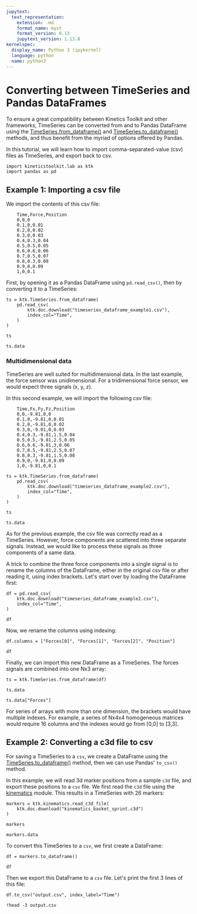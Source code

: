 ```yaml
---
jupytext:
  text_representation:
    extension: .md
    format_name: myst
    format_version: 0.13
    jupytext_version: 1.13.8
kernelspec:
  display_name: Python 3 (ipykernel)
  language: python
  name: python3
---
```


# Converting between TimeSeries and Pandas DataFrames

To ensure a great compatibility between Kinetics Toolkit and other frameworks, TimeSeries can be converted from and to Pandas DataFrame using the [TimeSeries.from_dataframe()](api/kineticstoolkit.TimeSeries.from_dataframe.rst) and [TimeSeries.to_dataframe()](api/kineticstoolkit.TimeSeries.to_dataframe.rst) methods, and thus benefit from the myriad of options offered by Pandas.

In this tutorial, we will learn how to import comma-separated-value (csv) files as TimeSeries, and export back to csv.

```{code-cell} ipython3
import kineticstoolkit.lab as ktk
import pandas as pd
```

## Example 1: Importing a csv file

We import the contents of this csv file:

```
    Time,Force,Position
    0,0,0
    0.1,0,0.01
    0.2,0,0.02
    0.3,0,0.03
    0.4,0.3,0.04
    0.5,0.5,0.05
    0.6,0.6,0.06
    0.7,0.5,0.07
    0.8,0.3,0.08
    0.9,0,0.09
    1,0,0.1
```

First, by opening it as a Pandas DataFrame using `pd.read_csv()`, then by converting it to a TimeSeries:

```{code-cell} ipython3
ts = ktk.TimeSeries.from_dataframe(
    pd.read_csv(
        ktk.doc.download("timeseries_dataframe_example1.csv"),
        index_col="Time",
    )
)

ts
```

```{code-cell} ipython3
ts.data
```

### Multidimensional data

TimeSeries are well suited for multidimensional data. In the last example, the force sensor was unidimensional. For a tridimensional force sensor, we would expect three signals (x, y, z).

In this second example, we will import the following csv file:

```
    Time,Fx,Fy,Fz,Position
    0,0,-9.81,0,0
    0.1,0,-9.81,0,0.01
    0.2,0,-9.81,0,0.02
    0.3,0,-9.81,0,0.03
    0.4,0.3,-9.81,1.5,0.04
    0.5,0.5,-9.81,2.5,0.05
    0.6,0.6,-9.81,3,0.06
    0.7,0.5,-9.81,2.5,0.07
    0.8,0.3,-9.81,1.5,0.08
    0.9,0,-9.81,0,0.09
    1,0,-9.81,0,0.1
```

```{code-cell} ipython3
ts = ktk.TimeSeries.from_dataframe(
    pd.read_csv(
        ktk.doc.download("timeseries_dataframe_example2.csv"),
        index_col="Time",
    )
)

ts
```

```{code-cell} ipython3
ts.data
```

As for the previous example, the csv file was correctly read as a TimeSeries. However, force components are scattered into three separate signals. Instead, we would like to process these signals as three components of a same data.

A trick to combine the three force components into a single signal is to rename the columns of the DataFrame, either in the original csv file or after reading it, using index brackets. Let's start over by loading the DataFrame first:

```{code-cell} ipython3
df = pd.read_csv(
    ktk.doc.download("timeseries_dataframe_example2.csv"),
    index_col="Time",
)

df
```

Now, we rename the columns using indexing:

```{code-cell} ipython3
df.columns = ["Forces[0]", "Forces[1]", "Forces[2]", "Position"]

df
```

Finally, we can import this new DataFrame as a TimeSeries. The forces signals are combined into one Nx3 array:

```{code-cell} ipython3
ts = ktk.TimeSeries.from_dataframe(df)

ts.data
```

```{code-cell} ipython3
ts.data["Forces"]
```

For series of arrays with more than one dimension, the brackets would have multiple indexes. For example, a series of Nx4x4 homogeneous matrices would require 16 columns and the indexes would go from [0,0] to [3,3].

## Example 2: Converting a c3d file to csv

For saving a TimeSeries to a `csv`, we create a DataFrame using the  [TimeSeries.to_dataframe()](api/kineticstoolkit.TimeSeries.to_dataframe.rst) method, then we can use Pandas' `to_csv()` method.

In this example, we will read 3d marker positions from a sample `c3d` file, and export these positions to a `csv` file. We first read the `c3d` file using the [kinematics](api/kineticstoolkit.kinematics.rst) module. This results in a TimeSeries with 26 markers:

```{code-cell} ipython3
markers = ktk.kinematics.read_c3d_file(
    ktk.doc.download("kinematics_basket_sprint.c3d")
)

markers
```

```{code-cell} ipython3
markers.data
```

To convert this TimeSeries to a `csv`, we first create a DataFrame:

```{code-cell} ipython3
df = markers.to_dataframe()

df
```

Then we export this DataFrame to a `csv` file. Let's print the first 3 lines of this file:

```{code-cell} ipython3
df.to_csv("output.csv", index_label="Time")

!head -3 output.csv
```
